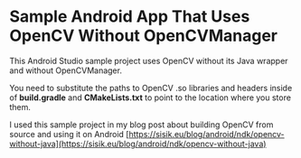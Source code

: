 # Sample Android App That Uses OpenCV Without OpenCVManager

This Android Studio sample project uses OpenCV without its Java wrapper and without OpenCVManager.

You need to substitute the paths to OpenCV .so libraries and headers inside of **build.gradle** and **CMakeLists.txt** to point to the location where you store them.

I used this sample project in my blog post about building OpenCV from source and using it on Android
[https://sisik.eu/blog/android/ndk/opencv-without-java](https://sisik.eu/blog/android/ndk/opencv-without-java)
